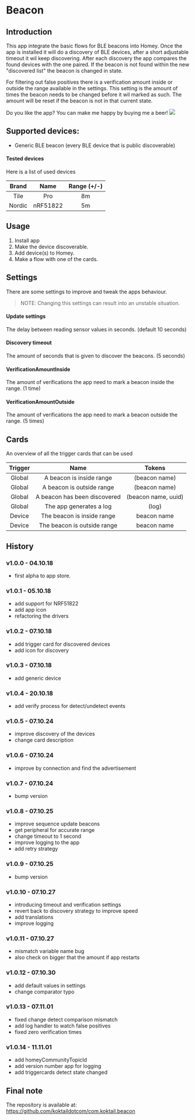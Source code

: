 # Beacon

## Introduction
This app integrate the basic flows for BLE beacons into Homey.
Once the app is installed it will do a discovery of BLE devices, after a short adjustable timeout it wil keep discovering.
After each discovery the app compares the found devices with the one paired.
If the beacon is not found within the new "discovered list" the beacon is changed in state. 

For filtering out false positives there is a verification amount inside or outside the range available in the settings.
This setting is the amount of times the beacon needs to be changed before it wil marked as such. The amount will be reset if the beacon is not in that current state.

Do you like the app? You can make me happy by buying me a beer! [![](https://img.shields.io/badge/paypal-donate-green.svg)](https://www.paypal.me/koktaildotcom)

## Supported devices:
* Generic BLE beacon (every BLE device that is public discoverable)

#### Tested devices
Here is a list of used devices

| Brand | Name | Range (+/-) |
| :---: | :---: | :---: |
| Tile | Pro | 8m |
| Nordic | nRF51822 | 5m |

## Usage
1. Install app
2. Make the device discoverable.
2. Add device(s) to Homey.
4. Make a flow with one of the cards.

## Settings
There are some settings to improve and tweak the apps behaviour.
> NOTE: Changing this settings can result into an unstable situation. 

#### Update settings
The delay between reading sensor values in seconds. (default 10 seconds)

#### Discovery timeout
The amount of seconds that is given to discover the beacons. (5 seconds)

#### VerificationAmountInside
The amount of verifications the app need to mark a beacon inside the range. (1 time)

#### VerificationAmountOutside
The amount of verifications the app need to mark a beacon outside the range. (5 times)

## Cards
An overview of all the trigger cards that can be used

| Trigger | Name | Tokens |
| :---: | :---: | :---: |
| Global | A beacon is inside range | (beacon name) |
| Global | A beacon is outside range | (beacon name) |
| Global | A beacon has been discovered | (beacon name, uuid) |
| Global | The app generates a log | (log) |
| Device | The beacon is inside range | beacon name |
| Device | The beacon is outside range | beacon name |
   
## History
### v1.0.0 - 04.10.18
  * first alpha to app store.
### v1.0.1 - 05.10.18
  * add support for NRF51822  
  * add app icon
  * refactoring the drivers
### v1.0.2 - 07.10.18
  * add trigger card for discovered devices
  * add icon for discovery
### v1.0.3 - 07.10.18
  * add generic device
### v1.0.4 - 20.10.18  
  * add verify process for detect/undetect events
### v1.0.5 - 07.10.24
  * improve discovery of the devices
  * change card description
### v1.0.6 - 07.10.24
  * improve by connection and find the advertisement
### v1.0.7 - 07.10.24
  * bump version
### v1.0.8 - 07.10.25
  * improve sequence update beacons
  * get peripheral for accurate range
  * change timeout to 1 second
  * improve logging to the app
  * add retry strategy
### v1.0.9 - 07.10.25
  * bump version
### v1.0.10 - 07.10.27
  * introducing timeout and verification settings
  * revert back to discovery strategy to improve speed
  * add translations
  * improve logging
### v1.0.11 - 07.10.27
  * mismatch variable name bug
  * also check on bigger that the amount if app restarts
### v1.0.12 - 07.10.30
  * add default values in settings
  * change comparator typo
### v1.0.13 - 07.11.01
  * fixed change detect comparison mismatch
  * add log handler to watch false positives
  * fixed zero verification times 
### v1.0.14 - 11.11.01
  * add homeyCommunityTopicId
  * add version number app for logging
  * add triggercards detect state changed
  
## Final note ##
The repository is available at: https://github.com/koktaildotcom/com.koktail.beacon